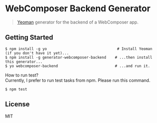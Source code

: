 # WebComposer Backend Generator

> [Yeoman](http://yeoman.io) generator for the backend of a WebComposer app. 

## Getting Started

```
$ npm install -g yo                                # Install Yeoman (if you don't have it yet)...
$ npm install -g generator-webcomposer-backend    # ...then install this generator...
$ yo webcomposer-backend                          # ...and run it.
```

How to run test?  
Currently, I prefer to run test tasks from npm. Please run this command.
```
$ npm test
```

## License

MIT
